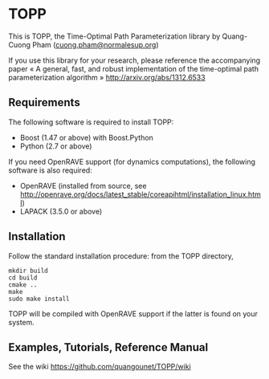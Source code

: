 TOPP
====

This is TOPP, the Time-Optimal Path Parameterization library by Quang-Cuong
Pham (cuong.pham@normalesup.org)

If you use this library for your research, please reference the accompanying paper « A general, fast, and robust implementation of the time-optimal path parameterization algorithm » http://arxiv.org/abs/1312.6533 



Requirements 
------------

The following software is required to install TOPP:

- Boost (1.47 or above) with Boost.Python
- Python (2.7 or above)

If you need OpenRAVE support (for dynamics computations), the following software is also required:

- OpenRAVE (installed from source, see http://openrave.org/docs/latest_stable/coreapihtml/installation_linux.html)
- LAPACK (3.5.0 or above)

Installation
------------

Follow the standard installation procedure: from the TOPP directory,
  
    mkdir build
    cd build
    cmake ..
    make
    sudo make install

TOPP will be compiled with OpenRAVE support if the latter is found on your system.

Examples, Tutorials, Reference Manual
-------------------------------------

See the wiki https://github.com/quangounet/TOPP/wiki
